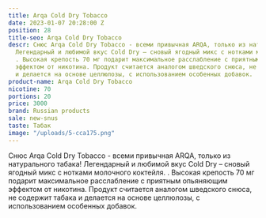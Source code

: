 ```yaml
---
title: Arqa Cold Dry Tobacco
date: 2023-01-07 20:28:00 Z
position: 28
title-seo: Arqa Cold Dry Tobacco
descr: Снюс Arqa Cold Dry Tobacco - всеми привычная ARQA, только из натурального табака!
  Легендарный и любимой вкус Cold Dry – сновый ягодный микс с нотками молочного коктейля.
  . Высокая крепость 70 мг подарит максимальное расслабление с приятным опьяняющим
  эффектом от никотина. Продукт считается аналогом шведского снюса, не содержит табака
  и делается на основе целлюлозы, с использованием особенных добавок.
product-name: Arqa Cold Dry Tobacco
nicotine: 70
portions: 20
price: 3000
brand: Russian products
sale: new-snus
taste: Табак
image: "/uploads/5-cca175.png"
---
```


Снюс Arqa Cold Dry Tobacco - всеми привычная ARQA, только из натурального табака! Легендарный и любимой вкус Cold Dry – сновый ягодный микс с нотками молочного коктейля. . Высокая крепость 70 мг подарит максимальное расслабление с приятным опьяняющим эффектом от никотина. Продукт считается аналогом шведского снюса, не содержит табака и делается на основе целлюлозы, с использованием особенных добавок.